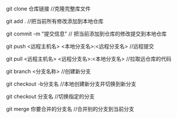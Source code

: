 git clone 仓库链接		                                //克隆完整库文件

git add .                                             //把当前所有修改添加到本地仓库

git commit -m "提交信息"	                            // 把当前添加到仓库的修改提交到本地仓库

git push <远程主机名> <本地分支名>:<远程分支名>        //远程提交

git pull  <远程主机名> <远程分支名>:<本地分支名>       //拉取远仓库的代码

git branch <分支名称>		                              //创建新分支

git checkout -b分支名		                             //本地创建新分支并切换到新分支

git checkout 分支名               	                   //切换指定的分支

git merge 你要合并的分支名                            //合并别的分支到当前分支


